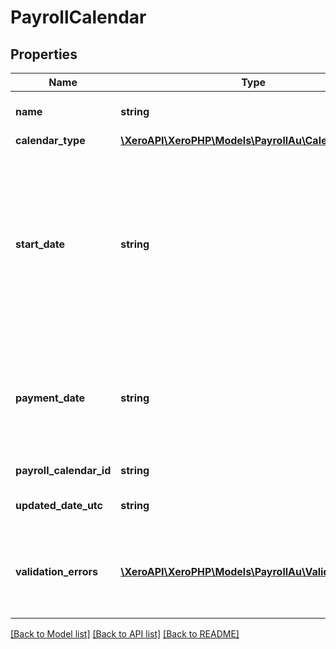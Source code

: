 # PayrollCalendar

## Properties

 Name                    | Type                                                                          | Description                                                                                                                                  | Notes      
-------------------------|-------------------------------------------------------------------------------|----------------------------------------------------------------------------------------------------------------------------------------------|------------
 **name**                | **string**                                                                    | Name of the Payroll Calendar                                                                                                                 | [optional] 
 **calendar_type**       | [**\XeroAPI\XeroPHP\Models\PayrollAu\CalendarType**](CalendarType.md)         |                                                                                                                                              | [optional] 
 **start_date**          | **string**                                                                    | The start date of the upcoming pay period. The end date will be calculated based upon this date, and the calendar type selected (YYYY-MM-DD) | [optional] 
 **payment_date**        | **string**                                                                    | The date on which employees will be paid for the upcoming pay period (YYYY-MM-DD)                                                            | [optional] 
 **payroll_calendar_id** | **string**                                                                    | Xero identifier                                                                                                                              | [optional] 
 **updated_date_utc**    | **string**                                                                    | Last modified timestamp                                                                                                                      | [optional] 
 **validation_errors**   | [**\XeroAPI\XeroPHP\Models\PayrollAu\ValidationError[]**](ValidationError.md) | Displays array of validation error messages from the API                                                                                     | [optional] 

[[Back to Model list]](../README.md#documentation-for-models) [[Back to API list]](../README.md#documentation-for-api-endpoints) [[Back to README]](../README.md)


